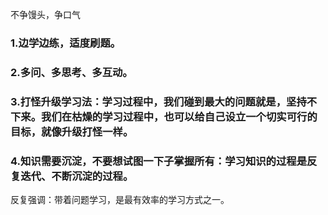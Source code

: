 不争馒头，争口气
### 1.边学边练，适度刷题。
### 2.多问、多思考、多互动。
### 3.打怪升级学习法：学习过程中，我们碰到最大的问题就是，坚持不下来。我们在枯燥的学习过程中，也可以给自己设立一个切实可行的目标，就像升级打怪一样。
### 4.知识需要沉淀，不要想试图一下子掌握所有：学习知识的过程是反复迭代、不断沉淀的过程。

反复强调：带着问题学习，是最有效率的学习方式之一。

